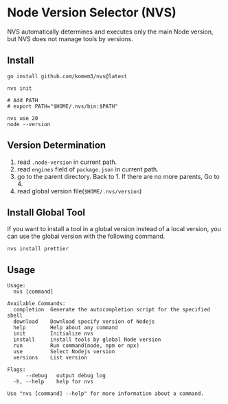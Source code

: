 # Node Version Selector (NVS)

NVS automatically determines and executes only the main Node version, but NVS does not manage tools by versions.

## Install

```
go install github.com/komem3/nvs@latest

nvs init

# Add PATH
# export PATH="$HOME/.nvs/bin:$PATH"

nvs use 20
node --version
```

## Version Determination

1. read `.node-version` in current path.
2. read `engines` field of `package.json` in current path.
3. go to the parent directory. Back to 1. If there are no more parents, Go to 4.
4. read global version file(`$HOME/.nvs/version`)

## Install Global Tool

If you want to install a tool in a global version instead of a local version,
you can use the global version with the following command.

```
nvs install prettier
```

## Usage

```
Usage:
  nvs [command]

Available Commands:
  completion  Generate the autocompletion script for the specified shell
  download    Download specify version of Nodejs
  help        Help about any command
  init        Initialize nvs
  install     install tools by global Node version
  run         Run command(node, npm or npx)
  use         Select Nodejs version
  versions    List version

Flags:
      --debug   output debug log
  -h, --help    help for nvs

Use "nvs [command] --help" for more information about a command.
```
